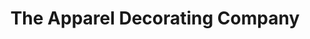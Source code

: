 ---
title: "The Apparel Decorating Company"
url: /cambridge/the-apparel-decorating-company/
shop: clothes
---